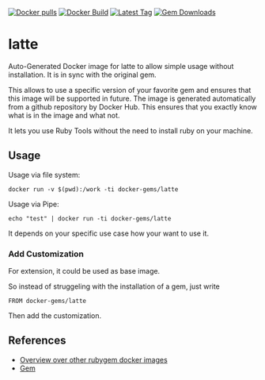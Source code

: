 [![Docker pulls](https://img.shields.io/docker/pulls/rubygem/latte.svg)](https://hub.docker.com/r/rubygem/latte/)
[![Docker Build](https://img.shields.io/docker/automated/rubygem/latte.svg)](https://hub.docker.com/r/rubygem/latte/)
[![Latest Tag](https://img.shields.io/github/tag/docker-rubygem/latte.svg)](https://hub.docker.com/r/rubygem/latte/)
[![Gem Downloads](https://img.shields.io/gem/dt/latte.svg)](https://rubygems.org/gems/latte/)
# latte

Auto-Generated Docker image for latte to allow simple usage without installation.
It is in sync with the original gem.

This allows to use a specific version of your favorite gem and ensures that this image will be supported in future.
The image is generated automatically from a github repository by Docker Hub.
This ensures that you exactly know what is in the image and what not.

It lets you use Ruby Tools without the need to install ruby on your machine.

## Usage

Usage via file system:

`docker run -v $(pwd):/work -ti docker-gems/latte`

Usage via Pipe:

`echo "test" | docker run -ti docker-gems/latte`

It depends on your specific use case how your want to use it.

### Add Customization

For extension, it could be used as base image.

So instead of struggeling with the installation of a gem, just write

`FROM docker-gems/latte`

Then add the customization.

## References

 - [Overview over other rubygem docker images](https://github.com/thinkbot/docker-rubygem)
 - [Gem](https://rubygems.org/gems/latte/)
